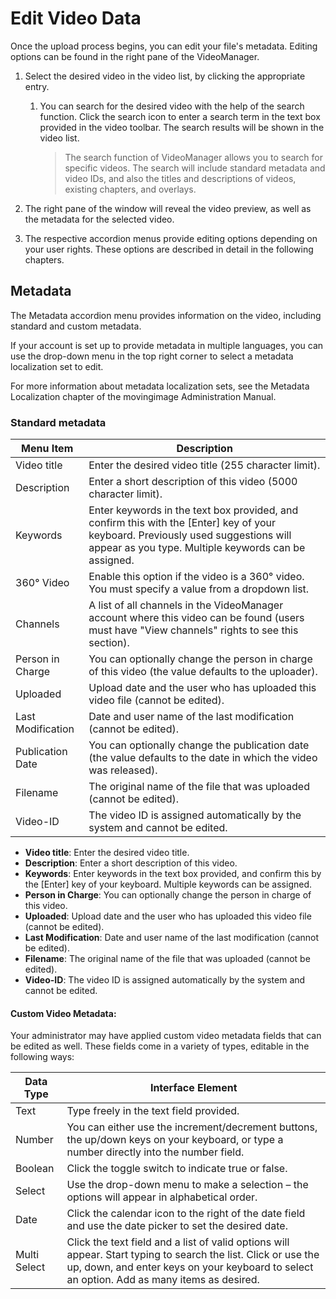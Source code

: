 # Edit Video Data

Once the upload process begins, you can edit your file's metadata. Editing options can be found in the right pane of the VideoManager.

1.  Select the desired video in the video list, by clicking the appropriate entry.

    1.  You can search for the desired video with the help of the search function.
    Click the search icon to enter a search term in the text box provided in the video toolbar. The search results will be shown in the video list.

        >The search function of VideoManager allows you to search for specific videos. The search will include standard metadata and video IDs, and also the titles and descriptions of videos, existing chapters, and overlays.

2.  The right pane of the window will reveal the video preview, as well as the metadata for the selected video.

3.  The respective accordion menus provide editing options depending on your user rights. These options are described in detail in the following chapters.

## Metadata

The Metadata accordion menu provides information on the video, including standard and custom metadata. 

If your account is set up to provide metadata in multiple languages, you can use the drop-down menu in the top right corner to select a metadata localization set to edit. 

For more information about metadata localization sets, see the Metadata Localization chapter of the movingimage Administration Manual.

### Standard metadata

| Menu Item         | Description                                                                                                                                                                                |
| ----------------- | ------------------------------------------------------------------------------------------------------------------------------------------------------------------------------------------ |
| Video title       | Enter the desired video title (255 character limit).                                                                                                                                       |
| Description       | Enter a short description of this video (5000 character limit).                                                                                                                            |
| Keywords          | Enter keywords in the text box provided, and confirm this with the \[Enter\] key of your keyboard. Previously used suggestions will appear as you type. Multiple keywords can be assigned. |
| 360° Video        | Enable this option if the video is a 360° video. You must specify a value from a dropdown list.                                                                                            |
| Channels          | A list of all channels in the VideoManager account where this video can be found (users must have "View channels" rights to see this section).                                             |
| Person in Charge  | You can optionally change the person in charge of this video (the value defaults to the uploader).                                                                                         |
| Uploaded          | Upload date and the user who has uploaded this video file (cannot be edited).                                                                                                              |
| Last Modification | Date and user name of the last modification (cannot be edited).                                                                                                                            |
| Publication Date  | You can optionally change the publication date (the value defaults to the date in which the video was released).                                                                           |
| Filename          | The original name of the file that was uploaded (cannot be edited).                                                                                                                        |
| Video-ID          | The video ID is assigned automatically by the system and cannot be edited.                                                                                                                 |

*   **Video title**: Enter the desired video title.
*   **Description**: Enter a short description of this video.
*   **Keywords**: Enter keywords in the text box provided, and confirm this by the \[Enter\] key of your keyboard. Multiple keywords can be assigned.
*   **Person in Charge**: You can optionally change the person in charge of this video.
*   **Uploaded**: Upload date and the user who has uploaded this video file (cannot be edited).
*   **Last Modification**: Date and user name of the last modification (cannot be edited).
*   **Filename**: The original name of the file that was uploaded (cannot be edited).
*   **Video-ID**: The video ID is assigned automatically by the system and cannot be edited.

#### Custom Video Metadata:

Your administrator may have applied custom video metadata fields that can be edited as well. 
These fields come in a variety of types, editable in the following ways:

| Data Type    | Interface Element                                                                                                                                                                                            |
| ------------ | ------------------------------------------------------------------------------------------------------------------------------------------------------------------------------------------------------------ |
| Text         | Type freely in the text field provided.                                                                                                                                                                      |
| Number       | You can either use the increment/decrement buttons, the up/down keys on your keyboard, or type a number directly into the number field.                                                                      |
| Boolean      | Click the toggle switch to indicate true or false.                                                                                                                                                           |
| Select       | Use the drop-down menu to make a selection – the options will appear in alphabetical order.                                                                                                                  |
| Date         | Click the calendar icon to the right of the date field and use the date picker to set the desired date.                                                                                                      |
| Multi Select | Click the text field and a list of valid options will appear. Start typing to search the list. Click or use the up, down, and enter keys on your keyboard to select an option. Add as many items as desired. |

